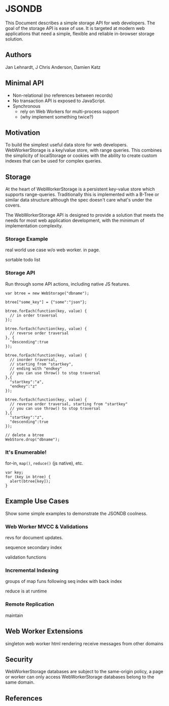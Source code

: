 # JSONDB

This Document describes a simple storage API for web developers. The goal of the storage API is ease of use. It is targeted at modern web applications that need a simple, flexible and reliable in-browser storage solution.


## Authors

Jan Lehnardt, J Chris Anderson, Damien Katz


## Minimal API
  - Non-relational (no references between records)
  - No transaction API is exposed to JavaScript.
  - Synchronous
    - rely on Web Workers for multi-process support 
    - (why implement something twice?)


## Motivation
To build the simplest useful data store for web developers. WebWorkerStorage is a key/value store, with range queries. This combines the simplicity of localStorage or cookies with the ability to create custom indexes that can be used for complex queries.


## Storage
At the heart of WebWorkerStorage is a persistent key-value store which supports range-queries. Traditionally this is implemented with a B-Tree or similar data structure although the spec doesn't care what's under the covers.

The WebWorkerStorage API is designed to provide a solution that meets the needs for most web application development, with the minimum of implementation complexity.


### Storage Example

real world use case w/o web worker. in page.

sortable todo list


### Storage API

Run through some API actions, including native JS features.

    var btree = new WebStorage("dbname");
    
    btree["some_key"] = {"some":"json"};
    
    btree.forEach(function(key, value) {
      // in order traversal
    });
    
    btree.forEach(function(key, value) {
      // reverse order traversal
    }, {
      "descending":true
    });
    
    btree.forEach(function(key, value) {
      // inorder traversal, 
      // starting from "startkey", 
      // ending with "endkey"
      // you can use throw() to stop traversal
    },{
      "startkey":"a", 
      "endkey":"z"
    });
    
    btree.forEach(function(key, value) {
      // reverse order traversal, starting from "startkey"
      // you can use throw() to stop traversal
    },{
      "startkey":"z",
      "descending":true 
    });
    
    // delete a btree
    WebStore.drop("dbname");


### It's Enumerable!

for-in, `map()`, `reduce()` (js native), etc.

    var key;
    for (key in btree) {
      alert(btree[key]);
    }


## Example Use Cases

Show some simple examples to demonstrate the JSONDB coolness.


### Web Worker MVCC & Validations

revs for document updates.

sequence secondary index

validation functions


### Incremental Indexing

groups of map funs following seq index with back index

reduce is at runtime


### Remote Replication

maintain


## Web Worker Extensions

singleton web worker
html rendering
receive messages from other domains


## Security

WebWorkerStorage databases are subject to the same-origin policy, a page or worker can only access WebWorkerStorage databases belong to the same domain.



## References

[WW-message-passing]: http://www.whatwg.org/specs/web-workers/current-work/#handler-worker-onmessage



